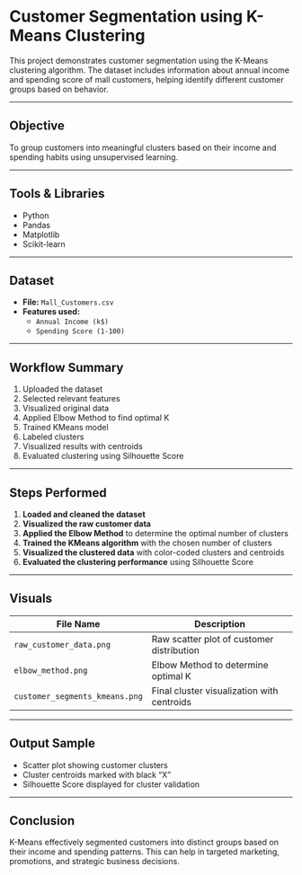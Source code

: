 # Customer Segmentation using K-Means Clustering

This project demonstrates customer segmentation using the K-Means clustering algorithm. The dataset includes information about annual income and spending score of mall customers, helping identify different customer groups based on behavior.

---

## Objective

To group customers into meaningful clusters based on their income and spending habits using unsupervised learning.

---

## Tools & Libraries

- Python
- Pandas
- Matplotlib
- Scikit-learn

---

## Dataset

- **File:** `Mall_Customers.csv`
- **Features used:**
  - `Annual Income (k$)`
  - `Spending Score (1-100)`

---

## Workflow Summary

1. Uploaded the dataset
2. Selected relevant features
3. Visualized original data
4. Applied Elbow Method to find optimal K
5. Trained KMeans model
6. Labeled clusters
7. Visualized results with centroids
8. Evaluated clustering using Silhouette Score

---

## Steps Performed

1. **Loaded and cleaned the dataset**
2. **Visualized the raw customer data**
3. **Applied the Elbow Method** to determine the optimal number of clusters
4. **Trained the KMeans algorithm** with the chosen number of clusters
5. **Visualized the clustered data** with color-coded clusters and centroids
6. **Evaluated the clustering performance** using Silhouette Score

---

## Visuals

| File Name                    | Description                                |
|-----------------------------|--------------------------------------------|
| `raw_customer_data.png`     | Raw scatter plot of customer distribution  |
| `elbow_method.png`          | Elbow Method to determine optimal K        |
| `customer_segments_kmeans.png` | Final cluster visualization with centroids |

---

## Output Sample

- Scatter plot showing customer clusters
- Cluster centroids marked with black “X”
- Silhouette Score displayed for cluster validation

---

## Conclusion

K-Means effectively segmented customers into distinct groups based on their income and spending patterns. This can help in targeted marketing, promotions, and strategic business decisions.

